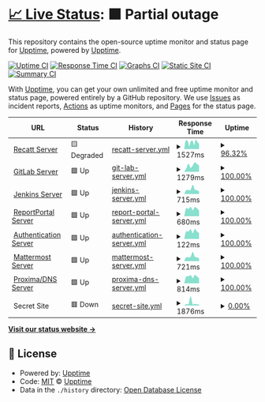 # [📈 Live Status](https://stamateas.github.io): <!--live status--> **🟧 Partial outage**

This repository contains the open-source uptime monitor and status page for [Upptime](https://upptime.js.org), powered by [Upptime](https://github.com/upptime/upptime).

[![Uptime CI](https://github.com/stamateas/stamateas/upptime/workflows/Uptime%20CI/badge.svg)](https://github.com/stamateas/upptime/actions?query=workflow%3A%22Uptime+CI%22)
[![Response Time CI](https://github.com/stamateas/stamateas/upptime/workflows/Response%20Time%20CI/badge.svg)](https://github.com/stamateas/upptime/actions?query=workflow%3A%22Response+Time+CI%22)
[![Graphs CI](https://github.com/stamateas/stamateas/upptime/workflows/Graphs%20CI/badge.svg)](https://github.com/stamateas/upptime/actions?query=workflow%3A%22Graphs+CI%22)
[![Static Site CI](https://github.com/stamateas/stamateas/upptime/workflows/Static%20Site%20CI/badge.svg)](https://github.com/stamateas/upptime/actions?query=workflow%3A%22Static+Site+CI%22)
[![Summary CI](https://github.com/stamateas/stamateas/upptime/workflows/Summary%20CI/badge.svg)](https://github.com/stamateas/upptime/actions?query=workflow%3A%22Summary+CI%22)

With [Upptime](https://upptime.js.org), you can get your own unlimited and free uptime monitor and status page, powered entirely by a GitHub repository. We use [Issues](https://github.com/upptime/upptime/issues) as incident reports, [Actions](https://github.com/stamateas/upptime/actions) as uptime monitors, and [Pages](https://stamateas.github.io) for the status page.

<!--start: status pages-->
<!-- This summary is generated by Upptime (https://github.com/upptime/upptime) -->
<!-- Do not edit this manually, your changes will be overwritten -->
<!-- prettier-ignore -->
| URL | Status | History | Response Time | Uptime |
| --- | ------ | ------- | ------------- | ------ |
| <img alt="" src="https://icons.duckduckgo.com/ip3/recatt.its-telekom.eu.ico" height="13"> [Recatt Server](https://recatt.its-telekom.eu) | 🟨 Degraded | [recatt-server.yml](https://github.com/stamateas/upptime/commits/HEAD/history/recatt-server.yml) | <details><summary><img alt="Response time graph" src="./graphs/recatt-server/response-time-week.png" height="20"> 1527ms</summary><br><a href="https://status.its-telekom.eu/history/recatt-server"><img alt="Response time 1106" src="https://img.shields.io/endpoint?url=https%3A%2F%2Fraw.githubusercontent.com%2Fstamateas%2Fupptime%2FHEAD%2Fapi%2Frecatt-server%2Fresponse-time.json"></a><br><a href="https://status.its-telekom.eu/history/recatt-server"><img alt="24-hour response time 1994" src="https://img.shields.io/endpoint?url=https%3A%2F%2Fraw.githubusercontent.com%2Fstamateas%2Fupptime%2FHEAD%2Fapi%2Frecatt-server%2Fresponse-time-day.json"></a><br><a href="https://status.its-telekom.eu/history/recatt-server"><img alt="7-day response time 1527" src="https://img.shields.io/endpoint?url=https%3A%2F%2Fraw.githubusercontent.com%2Fstamateas%2Fupptime%2FHEAD%2Fapi%2Frecatt-server%2Fresponse-time-week.json"></a><br><a href="https://status.its-telekom.eu/history/recatt-server"><img alt="30-day response time 1158" src="https://img.shields.io/endpoint?url=https%3A%2F%2Fraw.githubusercontent.com%2Fstamateas%2Fupptime%2FHEAD%2Fapi%2Frecatt-server%2Fresponse-time-month.json"></a><br><a href="https://status.its-telekom.eu/history/recatt-server"><img alt="1-year response time 1140" src="https://img.shields.io/endpoint?url=https%3A%2F%2Fraw.githubusercontent.com%2Fstamateas%2Fupptime%2FHEAD%2Fapi%2Frecatt-server%2Fresponse-time-year.json"></a></details> | <details><summary><a href="https://status.its-telekom.eu/history/recatt-server">96.32%</a></summary><a href="https://status.its-telekom.eu/history/recatt-server"><img alt="All-time uptime 98.72%" src="https://img.shields.io/endpoint?url=https%3A%2F%2Fraw.githubusercontent.com%2Fstamateas%2Fupptime%2FHEAD%2Fapi%2Frecatt-server%2Fuptime.json"></a><br><a href="https://status.its-telekom.eu/history/recatt-server"><img alt="24-hour uptime 74.23%" src="https://img.shields.io/endpoint?url=https%3A%2F%2Fraw.githubusercontent.com%2Fstamateas%2Fupptime%2FHEAD%2Fapi%2Frecatt-server%2Fuptime-day.json"></a><br><a href="https://status.its-telekom.eu/history/recatt-server"><img alt="7-day uptime 96.32%" src="https://img.shields.io/endpoint?url=https%3A%2F%2Fraw.githubusercontent.com%2Fstamateas%2Fupptime%2FHEAD%2Fapi%2Frecatt-server%2Fuptime-week.json"></a><br><a href="https://status.its-telekom.eu/history/recatt-server"><img alt="30-day uptime 99.15%" src="https://img.shields.io/endpoint?url=https%3A%2F%2Fraw.githubusercontent.com%2Fstamateas%2Fupptime%2FHEAD%2Fapi%2Frecatt-server%2Fuptime-month.json"></a><br><a href="https://status.its-telekom.eu/history/recatt-server"><img alt="1-year uptime 99.18%" src="https://img.shields.io/endpoint?url=https%3A%2F%2Fraw.githubusercontent.com%2Fstamateas%2Fupptime%2FHEAD%2Fapi%2Frecatt-server%2Fuptime-year.json"></a></details>
| <img alt="" src="https://icons.duckduckgo.com/ip3/gitlab01.its-telekom.eu.ico" height="13"> [GitLab Server](https://gitlab01.its-telekom.eu) | 🟩 Up | [git-lab-server.yml](https://github.com/stamateas/upptime/commits/HEAD/history/git-lab-server.yml) | <details><summary><img alt="Response time graph" src="./graphs/git-lab-server/response-time-week.png" height="20"> 1279ms</summary><br><a href="https://status.its-telekom.eu/history/git-lab-server"><img alt="Response time 3920" src="https://img.shields.io/endpoint?url=https%3A%2F%2Fraw.githubusercontent.com%2Fstamateas%2Fupptime%2FHEAD%2Fapi%2Fgit-lab-server%2Fresponse-time.json"></a><br><a href="https://status.its-telekom.eu/history/git-lab-server"><img alt="24-hour response time 1262" src="https://img.shields.io/endpoint?url=https%3A%2F%2Fraw.githubusercontent.com%2Fstamateas%2Fupptime%2FHEAD%2Fapi%2Fgit-lab-server%2Fresponse-time-day.json"></a><br><a href="https://status.its-telekom.eu/history/git-lab-server"><img alt="7-day response time 1279" src="https://img.shields.io/endpoint?url=https%3A%2F%2Fraw.githubusercontent.com%2Fstamateas%2Fupptime%2FHEAD%2Fapi%2Fgit-lab-server%2Fresponse-time-week.json"></a><br><a href="https://status.its-telekom.eu/history/git-lab-server"><img alt="30-day response time 1425" src="https://img.shields.io/endpoint?url=https%3A%2F%2Fraw.githubusercontent.com%2Fstamateas%2Fupptime%2FHEAD%2Fapi%2Fgit-lab-server%2Fresponse-time-month.json"></a><br><a href="https://status.its-telekom.eu/history/git-lab-server"><img alt="1-year response time 3813" src="https://img.shields.io/endpoint?url=https%3A%2F%2Fraw.githubusercontent.com%2Fstamateas%2Fupptime%2FHEAD%2Fapi%2Fgit-lab-server%2Fresponse-time-year.json"></a></details> | <details><summary><a href="https://status.its-telekom.eu/history/git-lab-server">100.00%</a></summary><a href="https://status.its-telekom.eu/history/git-lab-server"><img alt="All-time uptime 99.58%" src="https://img.shields.io/endpoint?url=https%3A%2F%2Fraw.githubusercontent.com%2Fstamateas%2Fupptime%2FHEAD%2Fapi%2Fgit-lab-server%2Fuptime.json"></a><br><a href="https://status.its-telekom.eu/history/git-lab-server"><img alt="24-hour uptime 100.00%" src="https://img.shields.io/endpoint?url=https%3A%2F%2Fraw.githubusercontent.com%2Fstamateas%2Fupptime%2FHEAD%2Fapi%2Fgit-lab-server%2Fuptime-day.json"></a><br><a href="https://status.its-telekom.eu/history/git-lab-server"><img alt="7-day uptime 100.00%" src="https://img.shields.io/endpoint?url=https%3A%2F%2Fraw.githubusercontent.com%2Fstamateas%2Fupptime%2FHEAD%2Fapi%2Fgit-lab-server%2Fuptime-week.json"></a><br><a href="https://status.its-telekom.eu/history/git-lab-server"><img alt="30-day uptime 99.86%" src="https://img.shields.io/endpoint?url=https%3A%2F%2Fraw.githubusercontent.com%2Fstamateas%2Fupptime%2FHEAD%2Fapi%2Fgit-lab-server%2Fuptime-month.json"></a><br><a href="https://status.its-telekom.eu/history/git-lab-server"><img alt="1-year uptime 99.23%" src="https://img.shields.io/endpoint?url=https%3A%2F%2Fraw.githubusercontent.com%2Fstamateas%2Fupptime%2FHEAD%2Fapi%2Fgit-lab-server%2Fuptime-year.json"></a></details>
| <img alt="" src="https://icons.duckduckgo.com/ip3/jenkins01.its-telekom.eu.ico" height="13"> [Jenkins Server](https://jenkins01.its-telekom.eu/) | 🟩 Up | [jenkins-server.yml](https://github.com/stamateas/upptime/commits/HEAD/history/jenkins-server.yml) | <details><summary><img alt="Response time graph" src="./graphs/jenkins-server/response-time-week.png" height="20"> 715ms</summary><br><a href="https://status.its-telekom.eu/history/jenkins-server"><img alt="Response time 615" src="https://img.shields.io/endpoint?url=https%3A%2F%2Fraw.githubusercontent.com%2Fstamateas%2Fupptime%2FHEAD%2Fapi%2Fjenkins-server%2Fresponse-time.json"></a><br><a href="https://status.its-telekom.eu/history/jenkins-server"><img alt="24-hour response time 394" src="https://img.shields.io/endpoint?url=https%3A%2F%2Fraw.githubusercontent.com%2Fstamateas%2Fupptime%2FHEAD%2Fapi%2Fjenkins-server%2Fresponse-time-day.json"></a><br><a href="https://status.its-telekom.eu/history/jenkins-server"><img alt="7-day response time 715" src="https://img.shields.io/endpoint?url=https%3A%2F%2Fraw.githubusercontent.com%2Fstamateas%2Fupptime%2FHEAD%2Fapi%2Fjenkins-server%2Fresponse-time-week.json"></a><br><a href="https://status.its-telekom.eu/history/jenkins-server"><img alt="30-day response time 577" src="https://img.shields.io/endpoint?url=https%3A%2F%2Fraw.githubusercontent.com%2Fstamateas%2Fupptime%2FHEAD%2Fapi%2Fjenkins-server%2Fresponse-time-month.json"></a><br><a href="https://status.its-telekom.eu/history/jenkins-server"><img alt="1-year response time 635" src="https://img.shields.io/endpoint?url=https%3A%2F%2Fraw.githubusercontent.com%2Fstamateas%2Fupptime%2FHEAD%2Fapi%2Fjenkins-server%2Fresponse-time-year.json"></a></details> | <details><summary><a href="https://status.its-telekom.eu/history/jenkins-server">100.00%</a></summary><a href="https://status.its-telekom.eu/history/jenkins-server"><img alt="All-time uptime 98.23%" src="https://img.shields.io/endpoint?url=https%3A%2F%2Fraw.githubusercontent.com%2Fstamateas%2Fupptime%2FHEAD%2Fapi%2Fjenkins-server%2Fuptime.json"></a><br><a href="https://status.its-telekom.eu/history/jenkins-server"><img alt="24-hour uptime 100.00%" src="https://img.shields.io/endpoint?url=https%3A%2F%2Fraw.githubusercontent.com%2Fstamateas%2Fupptime%2FHEAD%2Fapi%2Fjenkins-server%2Fuptime-day.json"></a><br><a href="https://status.its-telekom.eu/history/jenkins-server"><img alt="7-day uptime 100.00%" src="https://img.shields.io/endpoint?url=https%3A%2F%2Fraw.githubusercontent.com%2Fstamateas%2Fupptime%2FHEAD%2Fapi%2Fjenkins-server%2Fuptime-week.json"></a><br><a href="https://status.its-telekom.eu/history/jenkins-server"><img alt="30-day uptime 100.00%" src="https://img.shields.io/endpoint?url=https%3A%2F%2Fraw.githubusercontent.com%2Fstamateas%2Fupptime%2FHEAD%2Fapi%2Fjenkins-server%2Fuptime-month.json"></a><br><a href="https://status.its-telekom.eu/history/jenkins-server"><img alt="1-year uptime 99.72%" src="https://img.shields.io/endpoint?url=https%3A%2F%2Fraw.githubusercontent.com%2Fstamateas%2Fupptime%2FHEAD%2Fapi%2Fjenkins-server%2Fuptime-year.json"></a></details>
| <img alt="" src="https://icons.duckduckgo.com/ip3/reporting.its-telekom.eu.ico" height="13"> [ReportPortal Server](https://reporting.its-telekom.eu/) | 🟩 Up | [report-portal-server.yml](https://github.com/stamateas/upptime/commits/HEAD/history/report-portal-server.yml) | <details><summary><img alt="Response time graph" src="./graphs/report-portal-server/response-time-week.png" height="20"> 680ms</summary><br><a href="https://status.its-telekom.eu/history/report-portal-server"><img alt="Response time 788" src="https://img.shields.io/endpoint?url=https%3A%2F%2Fraw.githubusercontent.com%2Fstamateas%2Fupptime%2FHEAD%2Fapi%2Freport-portal-server%2Fresponse-time.json"></a><br><a href="https://status.its-telekom.eu/history/report-portal-server"><img alt="24-hour response time 479" src="https://img.shields.io/endpoint?url=https%3A%2F%2Fraw.githubusercontent.com%2Fstamateas%2Fupptime%2FHEAD%2Fapi%2Freport-portal-server%2Fresponse-time-day.json"></a><br><a href="https://status.its-telekom.eu/history/report-portal-server"><img alt="7-day response time 680" src="https://img.shields.io/endpoint?url=https%3A%2F%2Fraw.githubusercontent.com%2Fstamateas%2Fupptime%2FHEAD%2Fapi%2Freport-portal-server%2Fresponse-time-week.json"></a><br><a href="https://status.its-telekom.eu/history/report-portal-server"><img alt="30-day response time 688" src="https://img.shields.io/endpoint?url=https%3A%2F%2Fraw.githubusercontent.com%2Fstamateas%2Fupptime%2FHEAD%2Fapi%2Freport-portal-server%2Fresponse-time-month.json"></a><br><a href="https://status.its-telekom.eu/history/report-portal-server"><img alt="1-year response time 789" src="https://img.shields.io/endpoint?url=https%3A%2F%2Fraw.githubusercontent.com%2Fstamateas%2Fupptime%2FHEAD%2Fapi%2Freport-portal-server%2Fresponse-time-year.json"></a></details> | <details><summary><a href="https://status.its-telekom.eu/history/report-portal-server">100.00%</a></summary><a href="https://status.its-telekom.eu/history/report-portal-server"><img alt="All-time uptime 94.74%" src="https://img.shields.io/endpoint?url=https%3A%2F%2Fraw.githubusercontent.com%2Fstamateas%2Fupptime%2FHEAD%2Fapi%2Freport-portal-server%2Fuptime.json"></a><br><a href="https://status.its-telekom.eu/history/report-portal-server"><img alt="24-hour uptime 100.00%" src="https://img.shields.io/endpoint?url=https%3A%2F%2Fraw.githubusercontent.com%2Fstamateas%2Fupptime%2FHEAD%2Fapi%2Freport-portal-server%2Fuptime-day.json"></a><br><a href="https://status.its-telekom.eu/history/report-portal-server"><img alt="7-day uptime 100.00%" src="https://img.shields.io/endpoint?url=https%3A%2F%2Fraw.githubusercontent.com%2Fstamateas%2Fupptime%2FHEAD%2Fapi%2Freport-portal-server%2Fuptime-week.json"></a><br><a href="https://status.its-telekom.eu/history/report-portal-server"><img alt="30-day uptime 100.00%" src="https://img.shields.io/endpoint?url=https%3A%2F%2Fraw.githubusercontent.com%2Fstamateas%2Fupptime%2FHEAD%2Fapi%2Freport-portal-server%2Fuptime-month.json"></a><br><a href="https://status.its-telekom.eu/history/report-portal-server"><img alt="1-year uptime 92.54%" src="https://img.shields.io/endpoint?url=https%3A%2F%2Fraw.githubusercontent.com%2Fstamateas%2Fupptime%2FHEAD%2Fapi%2Freport-portal-server%2Fuptime-year.json"></a></details>
| <img alt="" src="https://icons.duckduckgo.com/ip3/auth.its-telekom.eu.ico" height="13"> [Authentication Server](https://auth.its-telekom.eu/) | 🟩 Up | [authentication-server.yml](https://github.com/stamateas/upptime/commits/HEAD/history/authentication-server.yml) | <details><summary><img alt="Response time graph" src="./graphs/authentication-server/response-time-week.png" height="20"> 122ms</summary><br><a href="https://status.its-telekom.eu/history/authentication-server"><img alt="Response time 410" src="https://img.shields.io/endpoint?url=https%3A%2F%2Fraw.githubusercontent.com%2Fstamateas%2Fupptime%2FHEAD%2Fapi%2Fauthentication-server%2Fresponse-time.json"></a><br><a href="https://status.its-telekom.eu/history/authentication-server"><img alt="24-hour response time 92" src="https://img.shields.io/endpoint?url=https%3A%2F%2Fraw.githubusercontent.com%2Fstamateas%2Fupptime%2FHEAD%2Fapi%2Fauthentication-server%2Fresponse-time-day.json"></a><br><a href="https://status.its-telekom.eu/history/authentication-server"><img alt="7-day response time 122" src="https://img.shields.io/endpoint?url=https%3A%2F%2Fraw.githubusercontent.com%2Fstamateas%2Fupptime%2FHEAD%2Fapi%2Fauthentication-server%2Fresponse-time-week.json"></a><br><a href="https://status.its-telekom.eu/history/authentication-server"><img alt="30-day response time 122" src="https://img.shields.io/endpoint?url=https%3A%2F%2Fraw.githubusercontent.com%2Fstamateas%2Fupptime%2FHEAD%2Fapi%2Fauthentication-server%2Fresponse-time-month.json"></a><br><a href="https://status.its-telekom.eu/history/authentication-server"><img alt="1-year response time 405" src="https://img.shields.io/endpoint?url=https%3A%2F%2Fraw.githubusercontent.com%2Fstamateas%2Fupptime%2FHEAD%2Fapi%2Fauthentication-server%2Fresponse-time-year.json"></a></details> | <details><summary><a href="https://status.its-telekom.eu/history/authentication-server">100.00%</a></summary><a href="https://status.its-telekom.eu/history/authentication-server"><img alt="All-time uptime 94.03%" src="https://img.shields.io/endpoint?url=https%3A%2F%2Fraw.githubusercontent.com%2Fstamateas%2Fupptime%2FHEAD%2Fapi%2Fauthentication-server%2Fuptime.json"></a><br><a href="https://status.its-telekom.eu/history/authentication-server"><img alt="24-hour uptime 100.00%" src="https://img.shields.io/endpoint?url=https%3A%2F%2Fraw.githubusercontent.com%2Fstamateas%2Fupptime%2FHEAD%2Fapi%2Fauthentication-server%2Fuptime-day.json"></a><br><a href="https://status.its-telekom.eu/history/authentication-server"><img alt="7-day uptime 100.00%" src="https://img.shields.io/endpoint?url=https%3A%2F%2Fraw.githubusercontent.com%2Fstamateas%2Fupptime%2FHEAD%2Fapi%2Fauthentication-server%2Fuptime-week.json"></a><br><a href="https://status.its-telekom.eu/history/authentication-server"><img alt="30-day uptime 100.00%" src="https://img.shields.io/endpoint?url=https%3A%2F%2Fraw.githubusercontent.com%2Fstamateas%2Fupptime%2FHEAD%2Fapi%2Fauthentication-server%2Fuptime-month.json"></a><br><a href="https://status.its-telekom.eu/history/authentication-server"><img alt="1-year uptime 91.04%" src="https://img.shields.io/endpoint?url=https%3A%2F%2Fraw.githubusercontent.com%2Fstamateas%2Fupptime%2FHEAD%2Fapi%2Fauthentication-server%2Fuptime-year.json"></a></details>
| <img alt="" src="https://icons.duckduckgo.com/ip3/mattermost.its-telekom.eu.ico" height="13"> [Mattermost Server](https://mattermost.its-telekom.eu/) | 🟩 Up | [mattermost-server.yml](https://github.com/stamateas/upptime/commits/HEAD/history/mattermost-server.yml) | <details><summary><img alt="Response time graph" src="./graphs/mattermost-server/response-time-week.png" height="20"> 721ms</summary><br><a href="https://status.its-telekom.eu/history/mattermost-server"><img alt="Response time 822" src="https://img.shields.io/endpoint?url=https%3A%2F%2Fraw.githubusercontent.com%2Fstamateas%2Fupptime%2FHEAD%2Fapi%2Fmattermost-server%2Fresponse-time.json"></a><br><a href="https://status.its-telekom.eu/history/mattermost-server"><img alt="24-hour response time 443" src="https://img.shields.io/endpoint?url=https%3A%2F%2Fraw.githubusercontent.com%2Fstamateas%2Fupptime%2FHEAD%2Fapi%2Fmattermost-server%2Fresponse-time-day.json"></a><br><a href="https://status.its-telekom.eu/history/mattermost-server"><img alt="7-day response time 721" src="https://img.shields.io/endpoint?url=https%3A%2F%2Fraw.githubusercontent.com%2Fstamateas%2Fupptime%2FHEAD%2Fapi%2Fmattermost-server%2Fresponse-time-week.json"></a><br><a href="https://status.its-telekom.eu/history/mattermost-server"><img alt="30-day response time 615" src="https://img.shields.io/endpoint?url=https%3A%2F%2Fraw.githubusercontent.com%2Fstamateas%2Fupptime%2FHEAD%2Fapi%2Fmattermost-server%2Fresponse-time-month.json"></a><br><a href="https://status.its-telekom.eu/history/mattermost-server"><img alt="1-year response time 848" src="https://img.shields.io/endpoint?url=https%3A%2F%2Fraw.githubusercontent.com%2Fstamateas%2Fupptime%2FHEAD%2Fapi%2Fmattermost-server%2Fresponse-time-year.json"></a></details> | <details><summary><a href="https://status.its-telekom.eu/history/mattermost-server">100.00%</a></summary><a href="https://status.its-telekom.eu/history/mattermost-server"><img alt="All-time uptime 96.25%" src="https://img.shields.io/endpoint?url=https%3A%2F%2Fraw.githubusercontent.com%2Fstamateas%2Fupptime%2FHEAD%2Fapi%2Fmattermost-server%2Fuptime.json"></a><br><a href="https://status.its-telekom.eu/history/mattermost-server"><img alt="24-hour uptime 100.00%" src="https://img.shields.io/endpoint?url=https%3A%2F%2Fraw.githubusercontent.com%2Fstamateas%2Fupptime%2FHEAD%2Fapi%2Fmattermost-server%2Fuptime-day.json"></a><br><a href="https://status.its-telekom.eu/history/mattermost-server"><img alt="7-day uptime 100.00%" src="https://img.shields.io/endpoint?url=https%3A%2F%2Fraw.githubusercontent.com%2Fstamateas%2Fupptime%2FHEAD%2Fapi%2Fmattermost-server%2Fuptime-week.json"></a><br><a href="https://status.its-telekom.eu/history/mattermost-server"><img alt="30-day uptime 99.63%" src="https://img.shields.io/endpoint?url=https%3A%2F%2Fraw.githubusercontent.com%2Fstamateas%2Fupptime%2FHEAD%2Fapi%2Fmattermost-server%2Fuptime-month.json"></a><br><a href="https://status.its-telekom.eu/history/mattermost-server"><img alt="1-year uptime 93.71%" src="https://img.shields.io/endpoint?url=https%3A%2F%2Fraw.githubusercontent.com%2Fstamateas%2Fupptime%2FHEAD%2Fapi%2Fmattermost-server%2Fuptime-year.json"></a></details>
| <img alt="" src="https://icons.duckduckgo.com/ip3/proxima01.its-telekom.eu.ico" height="13"> [Proxima/DNS Server](http://proxima01.its-telekom.eu/livewatch.php) | 🟩 Up | [proxima-dns-server.yml](https://github.com/stamateas/upptime/commits/HEAD/history/proxima-dns-server.yml) | <details><summary><img alt="Response time graph" src="./graphs/proxima-dns-server/response-time-week.png" height="20"> 814ms</summary><br><a href="https://status.its-telekom.eu/history/proxima-dns-server"><img alt="Response time 781" src="https://img.shields.io/endpoint?url=https%3A%2F%2Fraw.githubusercontent.com%2Fstamateas%2Fupptime%2FHEAD%2Fapi%2Fproxima-dns-server%2Fresponse-time.json"></a><br><a href="https://status.its-telekom.eu/history/proxima-dns-server"><img alt="24-hour response time 599" src="https://img.shields.io/endpoint?url=https%3A%2F%2Fraw.githubusercontent.com%2Fstamateas%2Fupptime%2FHEAD%2Fapi%2Fproxima-dns-server%2Fresponse-time-day.json"></a><br><a href="https://status.its-telekom.eu/history/proxima-dns-server"><img alt="7-day response time 814" src="https://img.shields.io/endpoint?url=https%3A%2F%2Fraw.githubusercontent.com%2Fstamateas%2Fupptime%2FHEAD%2Fapi%2Fproxima-dns-server%2Fresponse-time-week.json"></a><br><a href="https://status.its-telekom.eu/history/proxima-dns-server"><img alt="30-day response time 786" src="https://img.shields.io/endpoint?url=https%3A%2F%2Fraw.githubusercontent.com%2Fstamateas%2Fupptime%2FHEAD%2Fapi%2Fproxima-dns-server%2Fresponse-time-month.json"></a><br><a href="https://status.its-telekom.eu/history/proxima-dns-server"><img alt="1-year response time 771" src="https://img.shields.io/endpoint?url=https%3A%2F%2Fraw.githubusercontent.com%2Fstamateas%2Fupptime%2FHEAD%2Fapi%2Fproxima-dns-server%2Fresponse-time-year.json"></a></details> | <details><summary><a href="https://status.its-telekom.eu/history/proxima-dns-server">100.00%</a></summary><a href="https://status.its-telekom.eu/history/proxima-dns-server"><img alt="All-time uptime 88.33%" src="https://img.shields.io/endpoint?url=https%3A%2F%2Fraw.githubusercontent.com%2Fstamateas%2Fupptime%2FHEAD%2Fapi%2Fproxima-dns-server%2Fuptime.json"></a><br><a href="https://status.its-telekom.eu/history/proxima-dns-server"><img alt="24-hour uptime 100.00%" src="https://img.shields.io/endpoint?url=https%3A%2F%2Fraw.githubusercontent.com%2Fstamateas%2Fupptime%2FHEAD%2Fapi%2Fproxima-dns-server%2Fuptime-day.json"></a><br><a href="https://status.its-telekom.eu/history/proxima-dns-server"><img alt="7-day uptime 100.00%" src="https://img.shields.io/endpoint?url=https%3A%2F%2Fraw.githubusercontent.com%2Fstamateas%2Fupptime%2FHEAD%2Fapi%2Fproxima-dns-server%2Fuptime-week.json"></a><br><a href="https://status.its-telekom.eu/history/proxima-dns-server"><img alt="30-day uptime 100.00%" src="https://img.shields.io/endpoint?url=https%3A%2F%2Fraw.githubusercontent.com%2Fstamateas%2Fupptime%2FHEAD%2Fapi%2Fproxima-dns-server%2Fuptime-month.json"></a><br><a href="https://status.its-telekom.eu/history/proxima-dns-server"><img alt="1-year uptime 78.66%" src="https://img.shields.io/endpoint?url=https%3A%2F%2Fraw.githubusercontent.com%2Fstamateas%2Fupptime%2FHEAD%2Fapi%2Fproxima-dns-server%2Fuptime-year.json"></a></details>
| <img alt="" src="https://icons.duckduckgo.com/ip3/null.ico" height="13"> Secret Site | 🟥 Down | [secret-site.yml](https://github.com/stamateas/upptime/commits/HEAD/history/secret-site.yml) | <details><summary><img alt="Response time graph" src="./graphs/secret-site/response-time-week.png" height="20"> 1876ms</summary><br><a href="https://status.its-telekom.eu/history/secret-site"><img alt="Response time 1167" src="https://img.shields.io/endpoint?url=https%3A%2F%2Fraw.githubusercontent.com%2Fstamateas%2Fupptime%2FHEAD%2Fapi%2Fsecret-site%2Fresponse-time.json"></a><br><a href="https://status.its-telekom.eu/history/secret-site"><img alt="24-hour response time 770" src="https://img.shields.io/endpoint?url=https%3A%2F%2Fraw.githubusercontent.com%2Fstamateas%2Fupptime%2FHEAD%2Fapi%2Fsecret-site%2Fresponse-time-day.json"></a><br><a href="https://status.its-telekom.eu/history/secret-site"><img alt="7-day response time 1876" src="https://img.shields.io/endpoint?url=https%3A%2F%2Fraw.githubusercontent.com%2Fstamateas%2Fupptime%2FHEAD%2Fapi%2Fsecret-site%2Fresponse-time-week.json"></a><br><a href="https://status.its-telekom.eu/history/secret-site"><img alt="30-day response time 1136" src="https://img.shields.io/endpoint?url=https%3A%2F%2Fraw.githubusercontent.com%2Fstamateas%2Fupptime%2FHEAD%2Fapi%2Fsecret-site%2Fresponse-time-month.json"></a><br><a href="https://status.its-telekom.eu/history/secret-site"><img alt="1-year response time 1128" src="https://img.shields.io/endpoint?url=https%3A%2F%2Fraw.githubusercontent.com%2Fstamateas%2Fupptime%2FHEAD%2Fapi%2Fsecret-site%2Fresponse-time-year.json"></a></details> | <details><summary><a href="https://status.its-telekom.eu/history/secret-site">0.00%</a></summary><a href="https://status.its-telekom.eu/history/secret-site"><img alt="All-time uptime 0.77%" src="https://img.shields.io/endpoint?url=https%3A%2F%2Fraw.githubusercontent.com%2Fstamateas%2Fupptime%2FHEAD%2Fapi%2Fsecret-site%2Fuptime.json"></a><br><a href="https://status.its-telekom.eu/history/secret-site"><img alt="24-hour uptime 0.00%" src="https://img.shields.io/endpoint?url=https%3A%2F%2Fraw.githubusercontent.com%2Fstamateas%2Fupptime%2FHEAD%2Fapi%2Fsecret-site%2Fuptime-day.json"></a><br><a href="https://status.its-telekom.eu/history/secret-site"><img alt="7-day uptime 0.00%" src="https://img.shields.io/endpoint?url=https%3A%2F%2Fraw.githubusercontent.com%2Fstamateas%2Fupptime%2FHEAD%2Fapi%2Fsecret-site%2Fuptime-week.json"></a><br><a href="https://status.its-telekom.eu/history/secret-site"><img alt="30-day uptime 0.00%" src="https://img.shields.io/endpoint?url=https%3A%2F%2Fraw.githubusercontent.com%2Fstamateas%2Fupptime%2FHEAD%2Fapi%2Fsecret-site%2Fuptime-month.json"></a><br><a href="https://status.its-telekom.eu/history/secret-site"><img alt="1-year uptime 0.00%" src="https://img.shields.io/endpoint?url=https%3A%2F%2Fraw.githubusercontent.com%2Fstamateas%2Fupptime%2FHEAD%2Fapi%2Fsecret-site%2Fuptime-year.json"></a></details>

<!--end: status pages-->

[**Visit our status website →**](https://stamateas.github.io)

## 📄 License

- Powered by: [Upptime](https://github.com/upptime/upptime)
- Code: [MIT](./LICENSE) © [Upptime](https://upptime.js.org)
- Data in the `./history` directory: [Open Database License](https://opendatacommons.org/licenses/odbl/1-0/)
